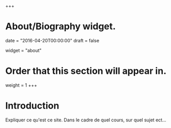 +++
# About/Biography widget.

date = "2016-04-20T00:00:00"
draft = false

widget = "about"

# Order that this section will appear in.
weight = 1
+++

# Introduction

Expliquer ce qu'est ce site. Dans le cadre de quel cours, sur quel sujet ect...
